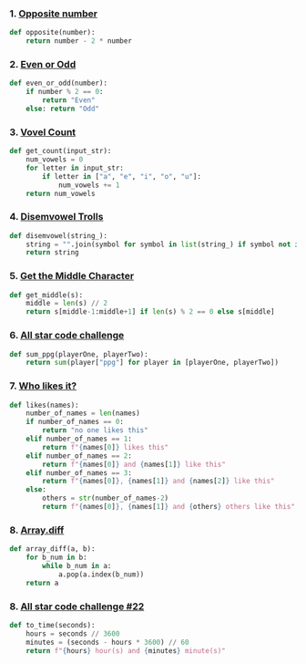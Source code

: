 ### 1. [Opposite number](https://www.codewars.com/kata/56dec885c54a926dcd001095)
```python
def opposite(number):
    return number - 2 * number
```

### 2. [Even or Odd](https://www.codewars.com/kata/53da3dbb4a5168369a0000fe)
```python
def even_or_odd(number):
    if number % 2 == 0:
        return "Even"
    else: return "Odd"
```

### 3. [Vovel Count](https://www.codewars.com/kata/54ff3102c1bad923760001f3)

```python
def get_count(input_str):
    num_vowels = 0
    for letter in input_str:
        if letter in ["a", "e", "i", "o", "u"]:
            num_vowels += 1
    return num_vowels
```

### 4. [Disemvowel Trolls](https://www.codewars.com/kata/52fba66badcd10859f00097e)

```python
def disemvowel(string_):
    string = "".join(symbol for symbol in list(string_) if symbol not in "aouieAIOUE") 
    return string
```

### 5. [Get the Middle Character](https://www.codewars.com/kata/56747fd5cb988479af000028)

```python
def get_middle(s):
    middle = len(s) // 2
    return s[middle-1:middle+1] if len(s) % 2 == 0 else s[middle]
```

### 6. [All star code challenge](https://www.codewars.com/kata/5863f97fb3a675d9a700003f)

```python
def sum_ppg(playerOne, playerTwo):
    return sum(player["ppg"] for player in [playerOne, playerTwo])
```

### 7. [Who likes it?](https://www.codewars.com/kata/5266876b8f4bf2da9b000362)

```python
def likes(names):
    number_of_names = len(names)
    if number_of_names == 0:
        return "no one likes this"
    elif number_of_names == 1:
        return f"{names[0]} likes this"
    elif number_of_names == 2:
        return f"{names[0]} and {names[1]} like this"
    elif number_of_names == 3:
        return f"{names[0]}, {names[1]} and {names[2]} like this"
    else: 
        others = str(number_of_names-2)
        return f"{names[0]}, {names[1]} and {others} others like this"
```

### 8. [Array.diff](https://www.codewars.com/kata/523f5d21c841566fde000009)

```python
def array_diff(a, b):
    for b_num in b:
        while b_num in a:
            a.pop(a.index(b_num))
    return a
```

### 8. [All star code challenge #22](https://www.codewars.com/kata/5865cff66b5699883f0001aa/)

```python
def to_time(seconds):
    hours = seconds // 3600
    minutes = (seconds - hours * 3600) // 60
    return f"{hours} hour(s) and {minutes} minute(s)"
```


